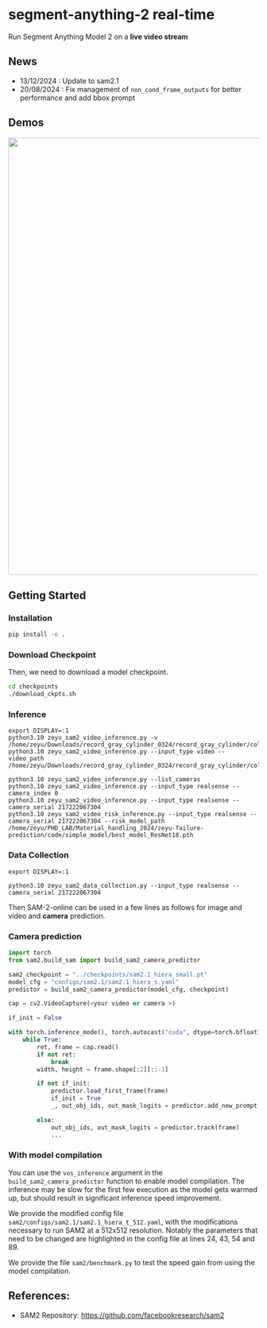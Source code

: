 # segment-anything-2 real-time
Run Segment Anything Model 2 on a **live video stream**

## News
- 13/12/2024 : Update to sam2.1
- 20/08/2024 : Fix management of ```non_cond_frame_outputs``` for better performance and add bbox prompt

## Demos
<div align=center>
<p align="center">
<img src="./assets/blackswan.gif" width="880">
</p>

</div>



## Getting Started

### Installation

```bash
pip install -e .
```
### Download Checkpoint

Then, we need to download a model checkpoint.

```bash
cd checkpoints
./download_ckpts.sh
```

### Inference
```
export DISPLAY=:1
python3.10 zeyu_sam2_video_inference.py -v /home/zeyu/Downloads/record_gray_cylinder_0324/record_gray_cylinder/color_video.avi
python3.10 zeyu_sam2_video_inference.py --input_type video --video_path /home/zeyu/Downloads/record_gray_cylinder_0324/record_gray_cylinder/color_video.avi

python3.10 zeyu_sam2_video_inference.py --list_cameras
python3.10 zeyu_sam2_video_inference.py --input_type realsense --camera_index 0
python3.10 zeyu_sam2_video_inference.py --input_type realsense --camera_serial 217222067304
python3.10 zeyu_sam2_video_risk_inference.py --input_type realsense --camera_serial 217222067304 --risk_model_path /home/zeyu/PHD_LAB/Material_handling_2024/zeyu-failure-prediction/code/simple_model/best_model_ResNet18.pth
```

### Data Collection
```
export DISPLAY=:1

python3.10 zeyu_sam2_data_collection.py --input_type realsense --camera_serial 217222067304
```

Then SAM-2-online can be used in a few lines as follows for image and video and **camera** prediction.

### Camera prediction

```python
import torch
from sam2.build_sam import build_sam2_camera_predictor

sam2_checkpoint = "../checkpoints/sam2.1_hiera_small.pt"
model_cfg = "configs/sam2.1/sam2.1_hiera_s.yaml"
predictor = build_sam2_camera_predictor(model_cfg, checkpoint)

cap = cv2.VideoCapture(<your video or camera >)

if_init = False

with torch.inference_mode(), torch.autocast("cuda", dtype=torch.bfloat16):
    while True:
        ret, frame = cap.read()
        if not ret:
            break
        width, height = frame.shape[:2][::-1]

        if not if_init:
            predictor.load_first_frame(frame)
            if_init = True
            _, out_obj_ids, out_mask_logits = predictor.add_new_prompt(<your promot >)

        else:
            out_obj_ids, out_mask_logits = predictor.track(frame)
            ...
```

### With model compilation

You can use the `vos_inference` argument in the `build_sam2_camera_predictor` function to enable model compilation. The inference may be slow for the first few execution as the model gets warmed up, but should result in significant inference speed improvement. 

We provide the modified config file `sam2/configs/sam2.1/sam2.1_hiera_t_512.yaml`, with the modifications necessary to run SAM2 at a 512x512 resolution. Notably the parameters that need to be changed are highlighted in the config file at lines 24, 43, 54 and 89.

We provide the file `sam2/benchmark.py` to test the speed gain from using the model compilation.

## References:

- SAM2 Repository: https://github.com/facebookresearch/sam2
